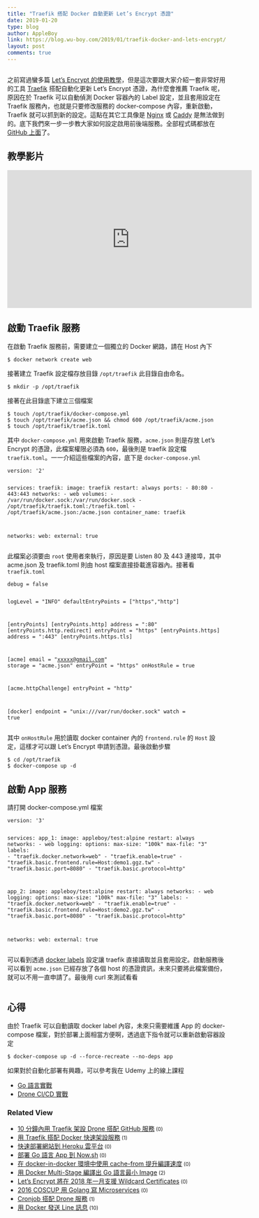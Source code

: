 ```yaml
---
title: "Traefik 搭配 Docker 自動更新 Let’s Encrypt 憑證"
date: 2019-01-20
type: blog
author: AppleBoy
link: https://blog.wu-boy.com/2019/01/traefik-docker-and-lets-encrypt/
layout: post
comments: true
---
```


<p><a href="https://lh3.googleusercontent.com/sggr23jjw2BJb3HMIpM9RtSTetm8TeEuk1CCbV6658ZZO5CCwEPK2YdGpOYPFrw4fansfS-aMNE5h-uv-8s7quNiuj4EU-UF0DBaNbKZt3YyNruAICq6JxUss9S5IPAC7TQfQlHbL2M=w1920-h1080"><img src="https://lh3.googleusercontent.com/sggr23jjw2BJb3HMIpM9RtSTetm8TeEuk1CCbV6658ZZO5CCwEPK2YdGpOYPFrw4fansfS-aMNE5h-uv-8s7quNiuj4EU-UF0DBaNbKZt3YyNruAICq6JxUss9S5IPAC7TQfQlHbL2M=w1920-h1080" alt="" /></a></p>
<p>之前寫過蠻多篇 <a href="https://blog.wu-boy.com/?s=+Let%27s+Encrypt" title="Let&#039;s Encrypt 的使用教學">Let&#8217;s Encrypt 的使用教學</a>，但是這次要跟大家介紹一套非常好用的工具 <a href="https://traefik.io/" title="Traefik">Traefik</a> 搭配自動化更新 Let&#8217;s Encrypt 憑證，為什麼會推薦 Traefik 呢，原因在於 Traefik 可以自動偵測 Docker 容器內的 Label 設定，並且套用設定在 Traefik 服務內，也就是只要修改服務的 docker-compose 內容，重新啟動，Traefik 就可以抓到新的設定。這點在其它工具像是 <a href="https://www.nginx.com/" title="Nginx">Nginx</a> 或 <a href="https://caddyserver.com" title="Caddy">Caddy</a> 是無法做到的。底下我們來一步一步教大家如何設定啟用前後端服務。全部程式碼都放在 <a href="https://github.com/go-training/training/tree/master/example25-traefik-golang-app-lets-encrypt" title="GitHub 上面">GitHub 上面</a>了。</p>
<span id="more-7217"></span>
<h2>教學影片</h2>
<iframe width="560" height="315" src="https://www.youtube.com/embed/ddJxBXShkZg" frameborder="0" allow="accelerometer; autoplay; encrypted-media; gyroscope; picture-in-picture" allowfullscreen></iframe>
<h2>啟動 Traefik 服務</h2>
<p>在啟動 Traefik 服務前，需要建立一個獨立的 Docker 網路，請在 Host 內下</p>
<pre><code class="language-bash">$ docker network create web</code></pre>
<p>接著建立 Traefik 設定檔存放目錄 <code>/opt/traefik</code> 此目錄自由命名。</p>
<pre><code class="language-bash">$ mkdir -p /opt/traefik</code></pre>
<p>接著在此目錄底下建立三個檔案</p>
<pre><code class="language-bash">$ touch /opt/traefik/docker-compose.yml
$ touch /opt/traefik/acme.json &amp;&amp; chmod 600 /opt/traefik/acme.json
$ touch /opt/traefik/traefik.toml</code></pre>
<p>其中 <code>docker-compose.yml</code> 用來啟動 Traefik 服務，<code>acme.json</code> 則是存放 Let&#8217;s Encrypt 的憑證，此檔案權限必須為 <code>600</code>，最後則是 traefik 設定檔 <code>traefik.toml</code>。一一介紹這些檔案的內容，底下是 <code>docker-compose.yml</code></p>
<pre><code class="language-yaml">version: '2'

services:
  traefik:
    image: traefik
    restart: always
    ports:
      - 80:80
      - 443:443
    networks:
      - web
    volumes:
      - /var/run/docker.sock:/var/run/docker.sock
      - /opt/traefik/traefik.toml:/traefik.toml
      - /opt/traefik/acme.json:/acme.json
    container_name: traefik

networks:
  web:
    external: true</code></pre>
<p>此檔案必須要由 <code>root</code> 使用者來執行，原因是要 Listen 80 及 443 連接埠，其中 acme.json 及 traefik.toml 則由 host 檔案直接掛載進容器內。接著看 <code>traefik.toml</code></p>
<pre><code class="language-toml">debug = false

logLevel = "INFO"
defaultEntryPoints = ["https","http"]

[entryPoints]
  [entryPoints.http]
  address = ":80"
    [entryPoints.http.redirect]
    entryPoint = "https"
  [entryPoints.https]
  address = ":443"
  [entryPoints.https.tls]

[acme]
email = "xxxxx@gmail.com"
storage = "acme.json"
entryPoint = "https"
onHostRule = true

[acme.httpChallenge]
entryPoint = "http"

[docker]
endpoint = "unix:///var/run/docker.sock"
watch = true</code></pre>
<p>其中 <code>onHostRule</code> 用於讀取 docker container 內的 <code>frontend.rule</code> 的 <code>Host</code> 設定，這樣才可以跟 Let&#8217;s Encrypt 申請到憑證。最後啟動步驟</p>
<pre><code class="language-bash">$ cd /opt/traefik
$ docker-compose up -d</code></pre>
<h2>啟動 App 服務</h2>
<p>請打開 docker-compose.yml 檔案</p>
<pre><code class="language-yaml">version: '3'

services:
  app_1:
    image: appleboy/test:alpine
    restart: always
    networks:
      - web
    logging:
      options:
        max-size: "100k"
        max-file: "3"
    labels:
      - "traefik.docker.network=web"
      - "traefik.enable=true"
      - "traefik.basic.frontend.rule=Host:demo1.ggz.tw"
      - "traefik.basic.port=8080"
      - "traefik.basic.protocol=http"

  app_2:
    image: appleboy/test:alpine
    restart: always
    networks:
      - web
    logging:
      options:
        max-size: "100k"
        max-file: "3"
    labels:
      - "traefik.docker.network=web"
      - "traefik.enable=true"
      - "traefik.basic.frontend.rule=Host:demo2.ggz.tw"
      - "traefik.basic.port=8080"
      - "traefik.basic.protocol=http"

networks:
  web:
    external: true</code></pre>
<p>可以看到透過 <a href="https://docs.docker.com/config/labels-custom-metadata/">docker labels</a> 設定讓 traefik 直接讀取並且套用設定。啟動服務後可以看到 <code>acme.json</code> 已經存放了各個 host 的憑證資訊，未來只要將此檔案備份，就可以不用一直申請了。最後用 curl 來測試看看</p>
<p><a href="https://lh3.googleusercontent.com/IbO8svvvbHVwnBmBqt6hqNUs7uSwI9wbf8-lKw2VkVQr_xx41yXg1FmouE91EsuqtYHpJJYQcEHE8vrUptB-Nt1aomG8LYOi-Po1lzu65IFY3tFuBlE_ULpByxbqzQXHe7Kqk6PQx1E=w1920-h1080"><img src="https://lh3.googleusercontent.com/IbO8svvvbHVwnBmBqt6hqNUs7uSwI9wbf8-lKw2VkVQr_xx41yXg1FmouE91EsuqtYHpJJYQcEHE8vrUptB-Nt1aomG8LYOi-Po1lzu65IFY3tFuBlE_ULpByxbqzQXHe7Kqk6PQx1E=w1920-h1080" alt="" /></a></p>
<h2>心得</h2>
<p>由於 Traefik 可以自動讀取 docker label 內容，未來只需要維護 App 的 docker-compose 檔案，對於部署上面相當方便啊，透過底下指令就可以重新啟動容器設定</p>
<pre><code class="language-bash">$ docker-compose up -d --force-recreate --no-deps app</code></pre>
<p>如果對於自動化部署有興趣，可以參考我在 Udemy 上的線上課程</p>
<ul>
<li><a href="https://www.udemy.com/golang-fight/?couponCode=GOLANG2019" title="Go 語言實戰">Go 語言實戰</a></li>
<li><a href="https://www.udemy.com/devops-oneday/?couponCode=DRONE" title="Drone CI/CD 實戰">Drone CI/CD 實戰</a></li>
</ul>
<div class="wp_rp_wrap  wp_rp_plain" ><div class="wp_rp_content"><h3 class="related_post_title">Related View</h3><ul class="related_post wp_rp"><li data-position="0" data-poid="in-7298" data-post-type="none" ><a href="https://blog.wu-boy.com/2019/03/setup-traefik-with-drone-ci-cd-in-ten-minutes/" class="wp_rp_title">10 分鐘內用 Traefik 架設 Drone 搭配 GitHub 服務</a><small class="wp_rp_comments_count"> (0)</small><br /></li><li data-position="1" data-poid="in-7193" data-post-type="none" ><a href="https://blog.wu-boy.com/2019/01/deploy-service-using-traefik-and-docker/" class="wp_rp_title">用 Traefik 搭配 Docker 快速架設服務</a><small class="wp_rp_comments_count"> (1)</small><br /></li><li data-position="2" data-poid="in-7250" data-post-type="none" ><a href="https://blog.wu-boy.com/2019/02/deploy-golang-app-to-heroku/" class="wp_rp_title">快速部署網站到 Heroku 雲平台</a><small class="wp_rp_comments_count"> (0)</small><br /></li><li data-position="3" data-poid="in-6819" data-post-type="none" ><a href="https://blog.wu-boy.com/2017/09/deploy-go-app-to-zeit-now/" class="wp_rp_title">部署 Go 語言 App 到 Now.sh</a><small class="wp_rp_comments_count"> (0)</small><br /></li><li data-position="4" data-poid="in-7263" data-post-type="none" ><a href="https://blog.wu-boy.com/2019/02/using-cache-from-can-speed-up-your-docker-builds/" class="wp_rp_title">在 docker-in-docker 環境中使用 cache-from 提升編譯速度</a><small class="wp_rp_comments_count"> (0)</small><br /></li><li data-position="5" data-poid="in-6714" data-post-type="none" ><a href="https://blog.wu-boy.com/2017/04/build-minimal-docker-container-using-multi-stage-for-go-app/" class="wp_rp_title">用 Docker Multi-Stage 編譯出 Go 語言最小 Image</a><small class="wp_rp_comments_count"> (2)</small><br /></li><li data-position="6" data-poid="in-6777" data-post-type="none" ><a href="https://blog.wu-boy.com/2017/07/lets-encrypt-support-wildcard-certificates-in-2018-01/" class="wp_rp_title">Let&#8217;s Encrypt 將在 2018 年一月支援 Wildcard Certificates</a><small class="wp_rp_comments_count"> (0)</small><br /></li><li data-position="7" data-poid="in-6493" data-post-type="none" ><a href="https://blog.wu-boy.com/2016/08/build-microservices-in-golang/" class="wp_rp_title">2016 COSCUP 用 Golang 寫 Microservices</a><small class="wp_rp_comments_count"> (0)</small><br /></li><li data-position="8" data-poid="in-6739" data-post-type="none" ><a href="https://blog.wu-boy.com/2017/06/how-to-schedule-builds-in-drone/" class="wp_rp_title">Cronjob 搭配 Drone 服務</a><small class="wp_rp_comments_count"> (1)</small><br /></li><li data-position="9" data-poid="in-6569" data-post-type="none" ><a href="https://blog.wu-boy.com/2016/11/send-line-notification-using-docker-written-in-golang/" class="wp_rp_title">用 Docker 發送 Line 訊息</a><small class="wp_rp_comments_count"> (10)</small><br /></li></ul></div></div>